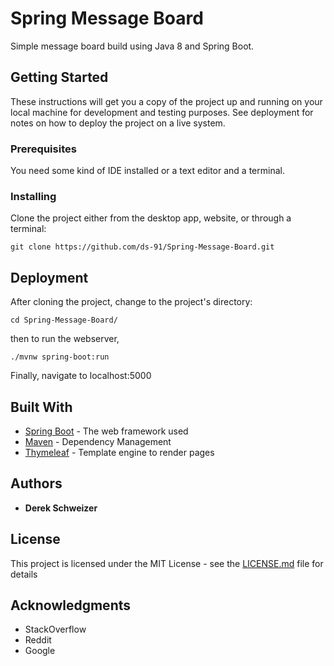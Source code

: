 # Spring Message Board

Simple message board build using Java 8 and Spring Boot.

## Getting Started

These instructions will get you a copy of the project up and running on your local machine for development and testing purposes. See deployment for notes on how to deploy the project on a live system.

### Prerequisites

You need some kind of IDE installed or a text editor and a terminal.

### Installing

Clone the project either from the desktop app, website, or through a terminal:

```
git clone https://github.com/ds-91/Spring-Message-Board.git
```

## Deployment

After cloning the project, change to the project's directory:
                           
```
cd Spring-Message-Board/
```

then to run the webserver,

```
./mvnw spring-boot:run
```

Finally, navigate to localhost:5000
## Built With

* [Spring Boot](https://spring.io/) - The web framework used
* [Maven](https://maven.apache.org/) - Dependency Management
* [Thymeleaf](https://www.thymeleaf.org/) - Template engine to render pages

## Authors

* **Derek Schweizer**

## License

This project is licensed under the MIT License - see the [LICENSE.md](license.md) file for details

## Acknowledgments

* StackOverflow
* Reddit
* Google

